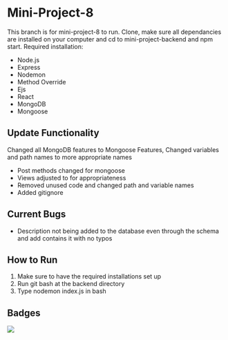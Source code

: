 # Mini-Project-8
This branch is for mini-project-8 to run. Clone, make sure all dependancies are installed on your computer and cd to mini-project-backend and npm start.
Required installation:
- Node.js
- Express
- Nodemon
- Method Override
- Ejs
- React
- MongoDB
- Mongoose

## Update Functionality
Changed all MongoDB features to Mongoose Features, Changed variables and path names to more appropriate names
- Post methods changed for mongoose
- Views adjusted to for appropriateness
- Removed unused code and changed path and variable names
- Added gitignore

## Current Bugs
- Description not being added to the database even through the schema and add contains it with no typos 

## How to Run
1. Make sure to have the required installations set up
2. Run git bash at the backend directory
3. Type nodemon index.js in bash

## Badges
<a href="https://codeclimate.com/github/LooseEndedPal/Modern-Web-Technologies-Archive/maintainability"><img src="https://api.codeclimate.com/v1/badges/7423b9e695feed0888a7/maintainability" /></a>
